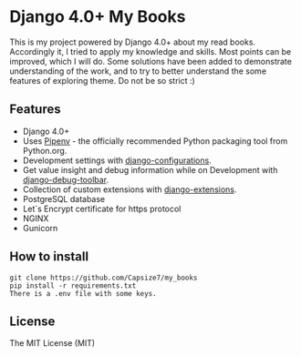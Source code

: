 # Django 4.0+ My Books

This is my project powered by Django 4.0+ about my read books. Accordingly it, I tried to apply my knowledge and skills. Most points can be improved, which I will do. Some solutions have been added to demonstrate understanding of the work, and to try to better understand the some features of exploring theme. Do not be so strict :)
 
## Features

- Django 4.0+
- Uses [Pipenv](https://github.com/kennethreitz/pipenv) - the officially recommended Python packaging tool from Python.org.
- Development settings with [django-configurations](https://django-configurations.readthedocs.org).
- Get value insight and debug information while on Development with [django-debug-toolbar](https://django-debug-toolbar.readthedocs.org).
- Collection of custom extensions with [django-extensions](http://django-extensions.readthedocs.org).
- PostgreSQL database
- Let`s Encrypt certificate for https protocol
- NGINX
- Gunicorn

## How to install
```
git clone https://github.com/Capsize7/my_books
pip install -r requirements.txt
There is a .env file with some keys.

```

## License

The MIT License (MIT)
